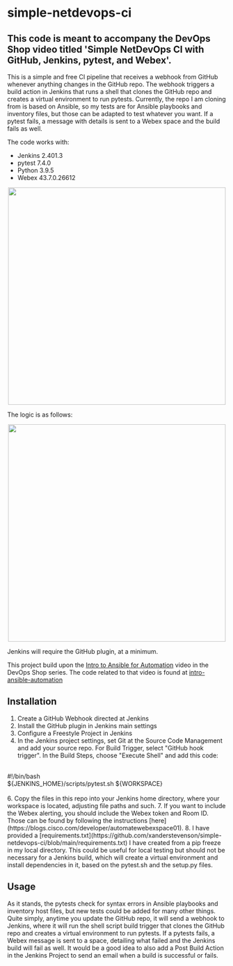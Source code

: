 # simple-netdevops-ci

## This code is meant to accompany the DevOps Shop video titled 'Simple NetDevOps CI with GitHub, Jenkins, pytest, and Webex'.

This is a simple and free CI pipeline that receives a webhook from GitHub whenever anything changes in the GitHub repo. The webhook triggers a build action in Jenkins that runs a shell that clones the GitHub repo and creates a virtual environment to run pytests. Currently, the repo I am cloning from is based on Ansible, so my tests are for Ansible playbooks and inventory files, but those can be adapted to test whatever you want. If a pytest fails, a message with details is sent to a Webex space and the build fails as well.

The code works with:
<ul>
<li>Jenkins 2.401.3 </li>
<li>pytest 7.4.0</li>
<li>Python 3.9.5</li>
<li>Webex 43.7.0.26612</li>
</ul>
<p align="center"><img src="https://github.com/xanderstevenson/simple-netdevops-ci/assets/27918923/c006358a-eba3-4a48-b1e0-8dc488223f2e" width="500" /></p>

The logic is as follows:

<p align="center"><img src="https://github.com/xanderstevenson/simple-netdevops-ci/assets/27918923/431a5e69-a103-42f8-a745-b75fbb7283d6" width="500" /></p>

Jenkins will require the GitHub plugin, at a minimum.

This project build upon the [Intro to Ansible for Automation](https://youtu.be/2rDAziMChXs) video in the DevOps Shop series. The code related to that video is found at [intro-ansible-automation](https://github.com/xanderstevenson/intro-ansible-automation)

## Installation

1. Create a GitHub Webhook directed at Jenkins
2. Install the GitHub plugin in Jenkins main settings
3. Configure a Freestyle Project in Jenkins
4. In the Jenkins project settings, set Git at the Source Code Management and add your source repo.  For Build Trigger, select "GitHub hook trigger". In the Build Steps, choose "Execute Shell" and add this code:
<br>   
#!/bin/bash
<br>
${JENKINS_HOME}/scripts/pytest.sh ${WORKSPACE}
<br>
<br>
6. Copy the files in this repo into your Jenkins home directory, where your workspace is located, adjusting file paths and such.
7. If you want to include the Webex alerting, you should include the Webex token and Room ID. Those can be found by following the instructions [here](https://blogs.cisco.com/developer/automatewebexspace01).
8. I have provided a [requirements.txt](https://github.com/xanderstevenson/simple-netdevops-ci/blob/main/requirements.txt) I have created from a pip freeze in my local directory. This could be useful for local testing but should not be necessary for a Jenkins build, which will create a virtual environment and install dependencies in it, based on the pytest.sh and the setup.py files.

## Usage

As it stands, the pytests check for syntax errors in Ansible playbooks and inventory host files, but new tests could be added for many other things. Quite simply, anytime you update the GitHub repo, it will send a webhook to Jenkins, where it will run the shell script build trigger that clones the GitHub repo and creates a virtual environment to run pytests. If a pytests fails, a Webex message is sent to a space, detailing what failed and the Jenkins build will fail as well. It would be a good idea to also add a Post Build Action in the Jenkins Project to send an email when a build is successful or fails.



